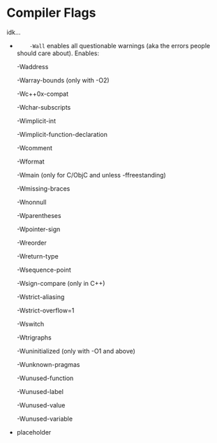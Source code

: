 # Compiler Flags

idk...

- `    -Wall` enables all questionable warnings (aka the errors people should care about). Enables:

    -Waddress

    -Warray-bounds (only with -O2)

    -Wc++0x-compat

    -Wchar-subscripts

    -Wimplicit-int

    -Wimplicit-function-declaration

    -Wcomment

    -Wformat 

    -Wmain (only for C/ObjC and unless -ffreestanding)

    -Wmissing-braces

    -Wnonnull

    -Wparentheses

    -Wpointer-sign

    -Wreorder 

    -Wreturn-type

    -Wsequence-point

    -Wsign-compare (only in C++)

    -Wstrict-aliasing

    -Wstrict-overflow=1

    -Wswitch

    -Wtrigraphs

    -Wuninitialized (only with -O1 and above)

    -Wunknown-pragmas

    -Wunused-function

    -Wunused-label

    -Wunused-value

    -Wunused-variable

- placeholder
